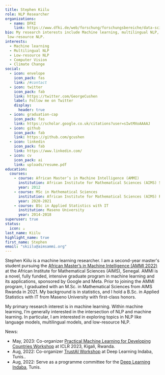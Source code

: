 ```yaml
---
title: Stephen Kiilu
role: NLP Researcher
organizations:
  - name: DFKI
    link: https://www.dfki.de/web/forschung/forschungsbereiche/data-science-und-ihre-anwendungen/mitarbeiter-dsa
bio: My research interests include Machine learning, multilingual NLP, and
 low-resource NLP.
interests:
  - Machine learning
  - Multilingual NLP
  - Low-resource NLP
  - Computer Vision
  - Climate Change
social:
  - icon: envelope
    icon_pack: fas
    link: /#contact
  - icon: twitter
    icon_pack: fab
    link: https://twitter.com/GeorgeCushen
    label: Follow me on Twitter
    display:
      header: true
  - icon: graduation-cap
    icon_pack: fas
    link: https://scholar.google.co.uk/citations?user=sIwtMXoAAAAJ
  - icon: github
    icon_pack: fab
    link: https://github.com/gcushen
  - icon: linkedin
    icon_pack: fab
    link: https://www.linkedin.com/
  - icon: cv
    icon_pack: ai
    link: uploads/resume.pdf
education:
  courses:
    - course: African Master’s in Machine Intelligence (AMMI)
      institution: African Institute for Mathematical Sciences (AIMS) Senegal.
      year: 2012
    - course: MSc in Mathematical Sciences
      institution: African Institute for Mathematical Sciences (AIMS) Rwanda.
      year: 2020-2021
    - course: BSc in Applied Statistics with IT
      institution: Maseno University
      year: 2014-2018
superuser: true
status:
  icon: ☕️
last_name: Kiilu
highlight_name: true
first_name: Stephen
email: "skiilu@aimsammi.org"
---
```

Stephen Kiilu is a machine learning researcher. I am a second-year master's student pursuing the [African Master’s in Machine Intelligence (AMMI 2022)](https://aimsammi.org/) at the African Institute for Mathematical Sciences (AIMS), Senegal. AMMI is a novel, fully funded, intensive graduate program in machine learning and its applications, sponsored by Google and Meta. Prior to joining the AMMI program, I graduated with an M.Sc. in Mathematical Sciences from AIMS Rwanda in 2021. My background is in statistics, and I hold a B.Sc. in Applied Statistics with IT from Maseno University with first-class honors.

My primary research interest is in machine learning. Within machine learning, I’m generally interested in the intersection of NLP and machine learning. In particular, I am interested in exploring topics in NLP like language models, multilingual models, and low-resource NLP.

News:

  - May, 2023: Co-organizer [Practical Machine Learning for Developing Countries Workshop](https://pml4dc.github.io/iclr2023/) at ICLR 2023, Kigali, Rwanda. 
  - Aug, 2022: Co-organizer [TrustAI Workshop](https://trustaideepindaba.github.io/) at Deep Learning Indaba, Tunis..
  - Aug, 2022: Serve as a programme committee for the [Deep Learning Indaba](https://deeplearningindaba.com/2022/indaba/organisers/), Tunis.
<!--   - Jun, 2021: CO-Organizer of Women in Machine Learning and Data Science Khartoum Chapter[(WIMLDS-Khartoum)](http://wimlds.org/about-the-khartoum-team/), Sudan. -->
<!--   - Nov, 2020: Machine Learning Consultant at Central Bureau of Statistics (CBS) , Train employers of CBS on ML basics and how to us ML to improve business performance. -->
<!--   - Dec, 2019: Volunteer at Women in Machine Learning workshop(WiML) , NeurIPS 2019.  -->
